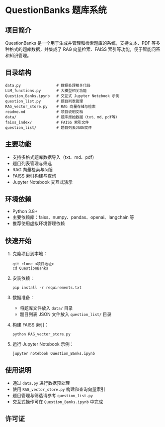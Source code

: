 # QuestionBanks 题库系统

## 项目简介

QuestionBanks 是一个用于生成并管理和检索题库的系统，支持文本、PDF 等多种格式的题库数据，并集成了 RAG 向量检索、FAISS 索引等功能，便于智能问答和知识管理。

## 目录结构

```
data.py                # 数据处理相关代码
LLM_functions.py       # 大模型相关功能
Question_Banks.ipynb   # 交互式 Jupyter Notebook 示例
question_list.py       # 题目列表管理
RAG_vector_store.py    # RAG 向量存储与检索
readme.md              # 项目说明文档
data/                  # 题库原始数据（txt、md、pdf等）
faiss_index/           # FAISS 索引文件
question_list/         # 题目列表JSON文件
```

## 主要功能

- 支持多格式题库数据导入（txt、md、pdf）
- 题目列表管理与筛选
- RAG 向量检索与问答
- FAISS 索引构建与查询
- Jupyter Notebook 交互式演示

## 环境依赖

- Python 3.8+
- 主要依赖库：faiss、numpy、pandas、openai、langchain 等
- 推荐使用虚拟环境管理依赖

## 快速开始

1. 克隆项目到本地：
	```
	git clone <项目地址>
	cd QuestionBanks
	```

2. 安装依赖：
	```
	pip install -r requirements.txt
	```

3. 数据准备：
	- 将题库文件放入 `data/` 目录
	- 题目列表 JSON 文件放入 `question_list/` 目录

4. 构建 FAISS 索引：
	```
	python RAG_vector_store.py
	```

5. 运行 Jupyter Notebook 示例：
	```
	jupyter notebook Question_Banks.ipynb
	```

## 使用说明

- 通过 `data.py` 进行数据预处理
- 使用 `RAG_vector_store.py` 构建和查询向量索引
- 题目管理与筛选请参考 `question_list.py`
- 交互式操作可在 `Question_Banks.ipynb` 中完成

## 许可证

